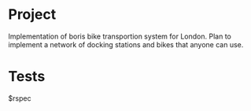 # Project
Implementation of boris bike transportion system for London. Plan to implement a network of docking stations and bikes that anyone can use.

# Tests  
$rspec
